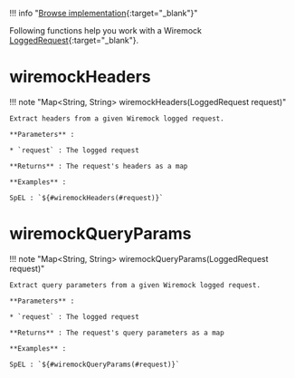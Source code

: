 !!! info "[Browse implementation](https://github.com/chutney-testing/chutney/blob/master/action-impl/src/main/java/com/chutneytesting/action/http/function/WireMockFunction.java){:target="_blank"}"

Following functions help you work with a Wiremock [LoggedRequest](https://www.javadoc.io/static/com.github.tomakehurst/wiremock/2.27.2/com/github/tomakehurst/wiremock/verification/LoggedRequest.html){:target="_blank"}.

# wiremockHeaders

!!! note "Map<String, String> wiremockHeaders(LoggedRequest request)"

    Extract headers from a given Wiremock logged request.

    **Parameters** :

    * `request` : The logged request

    **Returns** : The request's headers as a map

    **Examples** :

    SpEL : `${#wiremockHeaders(#request)}`

# wiremockQueryParams

!!! note "Map<String, String> wiremockQueryParams(LoggedRequest request)"

    Extract query parameters from a given Wiremock logged request.

    **Parameters** :

    * `request` : The logged request

    **Returns** : The request's query parameters as a map

    **Examples** :

    SpEL : `${#wiremockQueryParams(#request)}`
